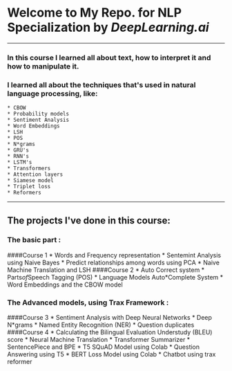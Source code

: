# Welcome to My Repo. for NLP Specialization by *DeepLearning.ai* 
--------------------------------------------------------------------------------------------------------------------------------------------------------------------------------------------------------
### In this course I learned all about text, how to interpret it and how to manipulate it.
### I learned all about the techniques that's used in natural language processing, like:
	* CBOW
	* Probability models
	* Sentiment Analysis
	* Word Embeddings
	* LSH 
	* POS
	* N*grams
	* GRU's
	* RNN's
	* LSTM's
	* Transformers
	* Attention layers
	* Siamese model
	* Triplet loss
	* Reformers
---------------------------------------------------------------------------------------------------------------------------------------------------------------------------------------------------------------------------------
## The projects I've done in this course:
### The basic part :
####Course 1
	* Words and Frequency representation
	* Sentemint Analysis using Naive Bayes
	* Predict relationships among words using PCA
	* Naive Machine Translation and LSH
####Course 2
	* Auto Correct system
	* Parts*of*Speech Tagging (POS)
	* Language Models Auto*Complete System
	* Word Embeddings and the CBOW model
### The Advanced models, using Trax Framework :
####Course 3
	* Sentiment Analysis with Deep Neural Networks
	* Deep N*grams
	* Named Entity Recognition (NER)
	* Question duplicates
####Course 4
	* Calculating the Bilingual Evaluation Understudy (BLEU) score
	* Neural Machine Translation
	* Transformer Summarizer
	* SentencePiece and BPE
	* T5 SQuAD Model using Colab
	* Question Answering using T5
	* BERT Loss Model using Colab
	* Chatbot using trax reformer
